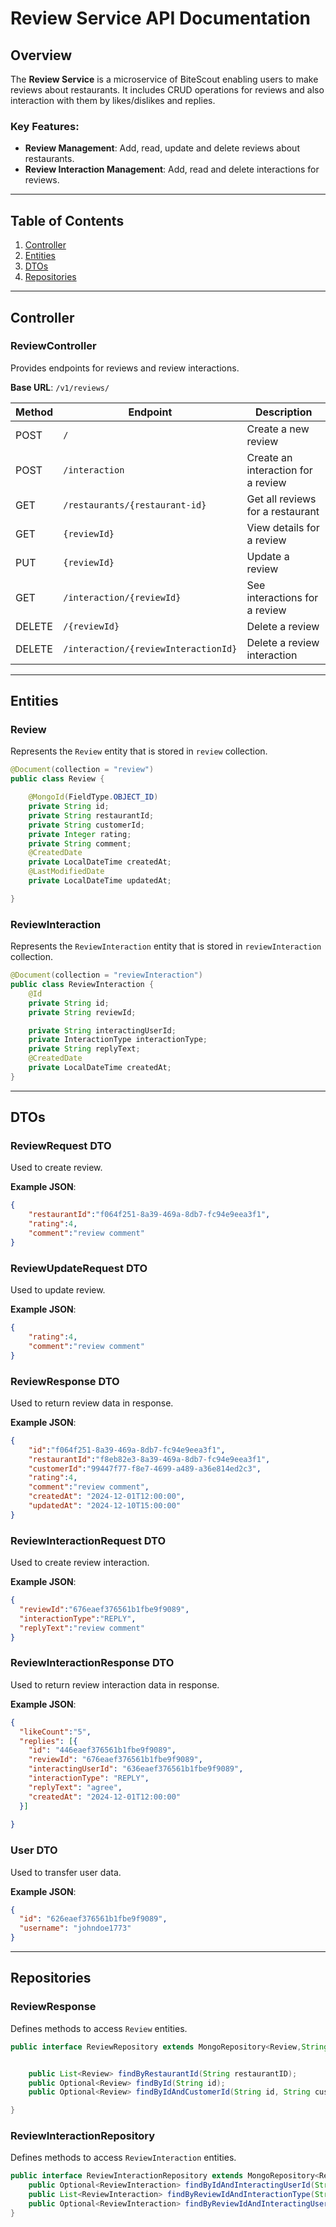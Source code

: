 
# Review Service API Documentation

## Overview

The **Review Service** is a microservice of BiteScout enabling users to make reviews about restaurants. It includes CRUD operations
for reviews and also interaction with them by likes/dislikes and replies. 

### Key Features:
- **Review Management**: Add, read, update and delete reviews about restaurants.
- **Review Interaction Management**: Add, read and delete interactions for reviews.

---

## Table of Contents
1. [Controller](#controller)
2. [Entities](#entities)
3. [DTOs](#dtos)
4. [Repositories](#repositories)


---

## Controller

### ReviewController
Provides endpoints for reviews and review interactions.

**Base URL**: `/v1/reviews/`

| Method | Endpoint                                   | Description                        |
|--------|--------------------------------------------|------------------------------------|
| POST   |`/`                                         | Create a new review                |
| POST   | `/interaction`                             | Create an interaction for a review |
| GET    | `/restaurants/{restaurant-id}`             | Get all reviews for a restaurant   |
| GET    | `{reviewId}`                               | View details for a review          |
| PUT    | `{reviewId}`                               | Update a review                    |
| GET    | `/interaction/{reviewId}`                  | See interactions for a review      |
| DELETE | `/{reviewId}`                              | Delete a review                    |
| DELETE | `/interaction/{reviewInteractionId}`       | Delete a review interaction        |


---

## Entities

### Review
Represents the `Review` entity that is stored in `review` collection.

```java
@Document(collection = "review")
public class Review {

    @MongoId(FieldType.OBJECT_ID)
    private String id;
    private String restaurantId;
    private String customerId;
    private Integer rating;
    private String comment;
    @CreatedDate
    private LocalDateTime createdAt;
    @LastModifiedDate
    private LocalDateTime updatedAt;

}

```

### ReviewInteraction
Represents the `ReviewInteraction` entity that is stored in `reviewInteraction` collection.

```java
@Document(collection = "reviewInteraction")
public class ReviewInteraction {
    @Id
    private String id;
    private String reviewId;

    private String interactingUserId;
    private InteractionType interactionType;
    private String replyText;
    @CreatedDate
    private LocalDateTime createdAt;
}
```

---

## DTOs

### ReviewRequest DTO
Used to create review.

**Example JSON**:
````json
{
    "restaurantId":"f064f251-8a39-469a-8db7-fc94e9eea3f1",
    "rating":4,
    "comment":"review comment"
}
````

### ReviewUpdateRequest DTO
Used to update review.

**Example JSON**:
````json
{
    "rating":4,
    "comment":"review comment"
}
````

### ReviewResponse DTO
Used to return review data in response.

**Example JSON**:
````json
{
    "id":"f064f251-8a39-469a-8db7-fc94e9eea3f1",
    "restaurantId":"f8eb82e3-8a39-469a-8db7-fc94e9eea3f1",
    "customerId":"99447f77-f8e7-4699-a489-a36e814ed2c3",
    "rating":4,
    "comment":"review comment",
    "createdAt": "2024-12-01T12:00:00",
    "updatedAt": "2024-12-10T15:00:00"
}
````

### ReviewInteractionRequest DTO
Used to create review interaction.

**Example JSON**:
````json
{
  "reviewId":"676eaef376561b1fbe9f9089",
  "interactionType":"REPLY",
  "replyText":"review comment"
}
````

### ReviewInteractionResponse DTO
Used to return review interaction data in response.

**Example JSON**:
````json
{
  "likeCount":"5",
  "replies": [{
    "id": "446eaef376561b1fbe9f9089",
    "reviewId": "676eaef376561b1fbe9f9089",
    "interactingUserId": "636eaef376561b1fbe9f9089",
    "interactionType": "REPLY",
    "replyText": "agree",
    "createdAt": "2024-12-01T12:00:00"
  }]
  
}
````

### User DTO
Used to transfer user data.

**Example JSON**:
````json
{
  "id": "626eaef376561b1fbe9f9089",
  "username": "johndoe1773"
}

````
---

## Repositories

### ReviewResponse
Defines methods to access `Review` entities.

````java
public interface ReviewRepository extends MongoRepository<Review,String>/*JpaRepository<Review, Long>*/{


    public List<Review> findByRestaurantId(String restaurantID);
    public Optional<Review> findById(String id);
    public Optional<Review> findByIdAndCustomerId(String id, String customerId);

}
````

### ReviewInteractionRepository
Defines methods to access `ReviewInteraction` entities.

````java
public interface ReviewInteractionRepository extends MongoRepository<ReviewInteraction, String> {
    public Optional<ReviewInteraction> findByIdAndInteractingUserId(String id, String interactingUserId);
    public List<ReviewInteraction> findByReviewIdAndInteractionType(String reviewId, InteractionType interactionType);
    public Optional<ReviewInteraction> findByReviewIdAndInteractingUserIdAndInteractionType(String reviewId, String interactingUserId, InteractionType interactionType);
}
````

